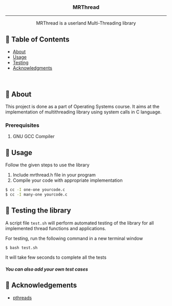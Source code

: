 <h3 align="center">MRThread</h3>

-------

<p align="center"> MRThread is a userland Multi-Threading library
    <br> 
</p>

## 📝 Table of Contents

- [About](#about)
- [Usage](#usage)
- [Testing](#testing)
- [Acknowledgments](#acknowledgements)

</br>

## &#x1F537; About <a name = "about"></a>

This project is done as a part of Operating Systems course. It aims at the implementation of multithreading library using system calls in C language.

### Prerequisites

1. GNU GCC Compiler

## &#x1F537; Usage <a name = "usage"></a>

Follow the given steps to use the library

1. Include mrthread.h file in your program
2. Compile your code with appropriate implementation
```sh
$ cc -I one-one yourcode.c
$ cc -I many-one yourcode.c
```

## &#x1F537; Testing the library <a name = "testing"></a>

A script file `test.sh` will perform automated testing of the library for all implemented thread functions and applications.

For testing, run the following command in a new terminal window

```sh
$ bash test.sh
```

It will take few seconds to complete all the tests

##### You can also add your own test cases

## &#x1F537; Acknowledgements <a name = "acknowledgements"></a>

- [pthreads](https://man7.org/linux/man-pages/man7/pthreads.7.html)
